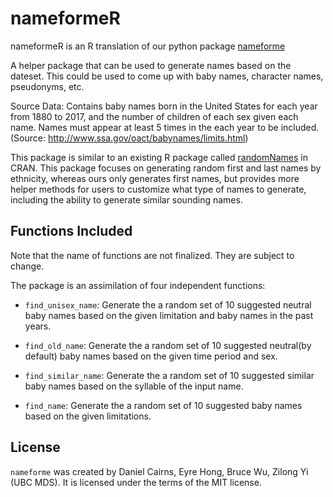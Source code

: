
<!-- README.md is generated from README.Rmd. Please edit that file -->

# nameformeR

<!-- badges: start -->
<!-- badges: end -->

nameformeR is an R translation of our python package
[nameforme](https://github.com/UBC-MDS/nameforme)

A helper package that can be used to generate names based on the
dateset. This could be used to come up with baby names, character names,
pseudonyms, etc.

Source Data: Contains baby names born in the United States for each year
from 1880 to 2017, and the number of children of each sex given each
name. Names must appear at least 5 times in the each year to be
included. (Source: <http://www.ssa.gov/oact/babynames/limits.html>)

This package is similar to an existing R package called
[randomNames](https://cran.r-project.org/web/packages/randomNames/) in
CRAN. This package focuses on generating random first and last names by
ethnicity, whereas ours only generates first names, but provides more
helper methods for users to customize what type of names to generate,
including the ability to generate similar sounding names.

## Functions Included

Note that the name of functions are not finalized. They are subject to
change.

The package is an assimilation of four independent functions:

- `find_unisex_name`: Generate the a random set of 10 suggested neutral
  baby names based on the given limitation and baby names in the past
  years.

- `find_old_name`: Generate the a random set of 10 suggested neutral(by
  default) baby names based on the given time period and sex.

- `find_similar_name`: Generate the a random set of 10 suggested similar
  baby names based on the syllable of the input name.

- `find_name`: Generate the a random set of 10 suggested baby names
  based on the given limitations.

## License

`nameforme` was created by Daniel Cairns, Eyre Hong, Bruce Wu, Zilong Yi
(UBC MDS). It is licensed under the terms of the MIT license.
